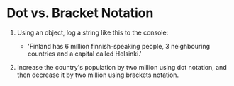 # Dot vs. Bracket Notation

1. Using an object, log a string like this to the
   console:

   - 'Finland has 6 million finnish-speaking people, 3 neighbouring countries
     and a capital called Helsinki.'

2. Increase the country's population by two million using dot notation, and then
   decrease it by two million using brackets notation.

